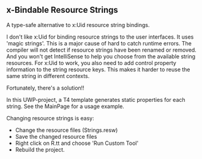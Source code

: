 ## x-Bindable Resource StringsA type-safe alternative to x:Uid resource string bindings.  I don't like x:Uid for binding resource strings to the user interfaces.It uses 'magic strings'. This is a major cause of hard to catch runtime errors. The compiler will not detect if resource strings have been renamed or removed. And you won't get IntelliSense to help you choose from the available string resources.For x:Uid to work, you also need to add control property information to the string resource keys. This makes it harder to reuse the same string in different contexts.Fortunately, there's a solution!!In this UWP-project,  a T4 template generates static properties for each string.See the MainPage for a usage example.Changing resource strings is easy:* Change the resource files (Strings.resw)* Save the changed resource files* Right click on R.tt and choose 'Run  Custom Tool'* Rebuild the project.